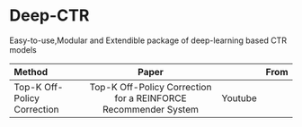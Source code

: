 # Deep-CTR
Easy-to-use,Modular and Extendible package of deep-learning based CTR models


| Method |Paper ||From|
|:---|:---:|:---:|:---:|
|Top-K Off-Policy Correction| Top-K Off-Policy Correction for a REINFORCE Recommender System   |  Youtube |

